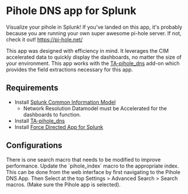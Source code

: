 # Pihole DNS app for Splunk
Visualize your pihole in Splunk! If you've landed on this app, it's probably because you are running your own super awesome pi-hole server. If not, check it out! https://pi-hole.net/

This app was designed with efficiency in mind. It leverages the CIM accelerated data to quickly display the dashboards, no matter the size of your environment. This app works with the [TA-pihole_dns](https://github.com/ZachChristensen28/TA-pihole_dns) add-on which provides the field extractions necessary for this app.  

## Requirements
- Install [Splunk Common Information Model](https://splunkbase.splunk.com/app/1621/)
  - Network Resolution Datamodel must be Accelerated for the dashboards to function.
- Install [TA-pihole_dns](https://github.com/ZachChristensen28/TA-pihole_dns)
- Install [Force Directed App for Splunk](https://splunkbase.splunk.com/app/3767/)

## Configurations
There is one search macro that needs to be modified to improve performance. Update the \`pihole_index\` macro to the appropriate index. This can be done from the web interface by first navigating to the Pihole DNS App. Then Select at the top Settings > Advanced Search > Search macros. (Make sure the Pihole app is selected).
